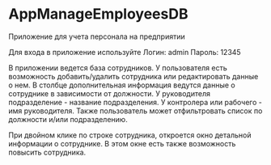 # AppManageEmployeesDB

Приложение для учета персонала на предприятии

Для входа в приложение используйте 
Логин: admin
Пароль: 12345

В приложении ведется база сотрудников. 
У пользователя есть возможность добавить/удалить сотрудника или редактировать данные о нем.
В столбце дополнительная информация ведутся данные о сотруднике в зависимости от должности. У руководителя подразделение - название подразделения. У контролера или рабочего - имя руководителя.
Также пользователь может отфильтровать список по должности и/или подразделению.

При двойном клике по строке сотрудника, откроется окно детальной информации о сотруднике. В этом окне есть также возможность повысить сотрудника.
